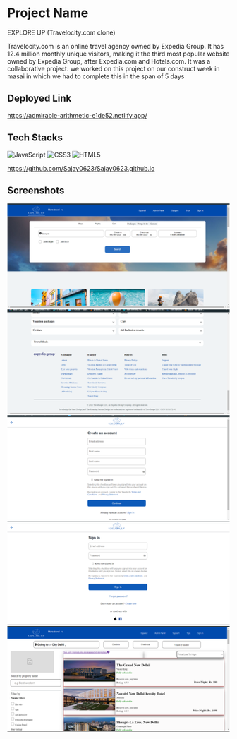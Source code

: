 # Project Name

EXPLORE UP (Travelocity.com clone)

Travelocity.com is an online travel agency owned by Expedia Group. It has 12.4 million monthly unique visitors, making it the third most popular website owned by Expedia Group, after Expedia.com and Hotels.com.  It was a collaborative project. we worked on this project on our construct week in masai in which we had to complete this in the span of 5 days


## Deployed Link
https://admirable-arithmetic-e1de52.netlify.app/
## Tech Stacks
![JavaScript](https://img.shields.io/badge/javascript-%23323330.svg?style=for-the-badge&logo=javascript&logoColor=%23F7DF1E)
![CSS3](https://img.shields.io/badge/css3-%231572B6.svg?style=for-the-badge&logo=css3&logoColor=white)
![HTML5](https://img.shields.io/badge/html5-%23E34F26.svg?style=for-the-badge&logo=html5&logoColor=white)

https://github.com/Sajay0623/Sajay0623.github.io


## Screenshots

<img src="https://github.com/gyan2501/Asset/blob/main/tsss/travelocityhome.png"/>
</br>

<img src="https://github.com/gyan2501/Asset/blob/main/tsss/tsfooter.png"/>
</br>

<img src="https://github.com/gyan2501/Asset/blob/main/tsss/tslogin.png"/>
</br>
<img src="https://github.com/gyan2501/Asset/blob/main/tsss/tssignup.png"/>
</br>
<img src="https://github.com/gyan2501/Asset/blob/main/tsss/tssearch.png"/>

